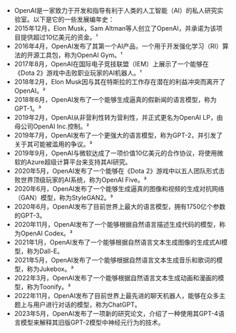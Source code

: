 - OpenAI是一家致力于开发和指导有利于人类的人工智能（AI）的私人研究实验室。以下是它的一些发展编年史：
- 2015年12月，Elon Musk，Sam Altman等人创立了OpenAI，并承诺为该项目提供超过10亿美元的资金。¹
- 2016年4月，OpenAI发布了其第一个AI产品，一个用于开发强化学习（RI）算法的开源工具包，称为OpenAI Gym。¹
- 2017年8月，OpenAI在国际电子竞技联盟（IEM）上展示了一个能够在《Dota 2》游戏中击败职业玩家的AI机器人。¹
- 2018年2月，Elon Musk因与其在特斯拉的工作存在潜在的利益冲突而离开了OpenAI。²
- 2018年6月，OpenAI发布了一个能够生成逼真的假新闻的语言模型，称为GPT-1。³
- 2019年2月，OpenAI从非营利性转为营利性，并正式更名为OpenAI LP，由母公司OpenAI Inc.控制。²
- 2019年7月，OpenAI发布了一个更强大的语言模型，称为GPT-2，并引发了关于其可能被滥用的争议。³
- 2019年9月，OpenAI与微软达成了一项价值10亿美元的合作协议，将使用微软的Azure超级计算平台来支持其AI研究。
- 2020年5月，OpenAI发布了一个能够在《Dota 2》游戏中以五人团队形式击败世界顶级玩家的AI系统，称为OpenAI Five。³
- 2020年6月，OpenAI发布了一个能够生成逼真的图像和视频的生成对抗网络（GAN）模型，称为StyleGAN2。³
- 2020年6月，OpenAI发布了目前世界上最大的语言模型，拥有1750亿个参数的GPT-3。
- 2020年11月，OpenAI发布了一个能够根据自然语言描述生成代码的模型，称为OpenAI Codex。³
- 2021年1月，OpenAI发布了一个能够根据自然语言文本生成图像的生成式AI模型，称为Dall-E。
- 2021年5月，OpenAI发布了一个能够根据自然语言文本生成音乐和歌词的模型，称为Jukebox。³
- 2022年3月，OpenAI发布了一个能够根据自然语言文本生成动画和漫画的模型，称为Toonify。³
- 2022年11月，OpenAI发布了目前世界上最先进的聊天机器人，能够在众多主题上与用户进行对话的模型，称为ChatGPT。
- 2023年5月，OpenAI发布了一项新的研究论文，介绍了一种使用其GPT-4语言模型来解释其旧版GPT-2模型中神经元行为的技术。
